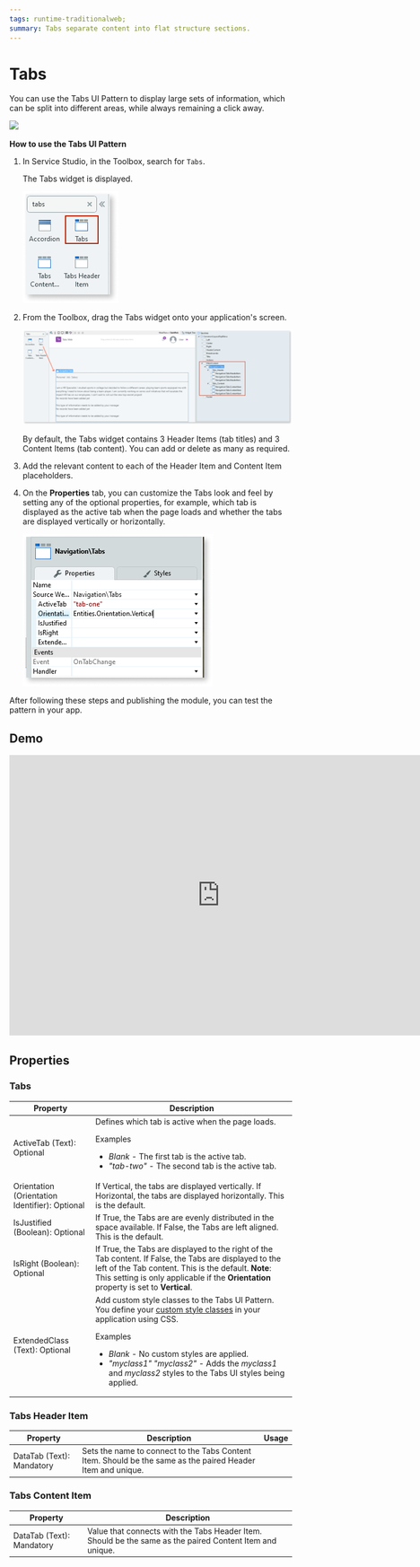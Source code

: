```yaml
---
tags: runtime-traditionalweb; 
summary: Tabs separate content into flat structure sections.
---
```


# Tabs

You can use the Tabs UI Pattern to display large sets of information, which can be split into different areas, while always remaining a click away. 

![](images/tabs-gif1.gif?width=650)


**How to use the Tabs UI Pattern**

1. In Service Studio, in the Toolbox, search for `Tabs`. 

    The Tabs widget is displayed.
    
    ![](images/tabs-image4.png)
    

1. From the Toolbox, drag the Tabs widget onto your application's screen. 

     ![](images/tabs-image-1.png)

     By default, the Tabs widget contains 3 Header Items (tab titles) and 3 Content Items (tab content). You can add or delete as many as required.
  
1. Add the relevant content to each of the Header Item and Content Item placeholders. 

1. On the **Properties** tab, you can customize the Tabs look and feel by setting any of the optional properties, for example, which tab is displayed as the active tab when the page loads and whether the tabs are displayed vertically or horizontally.

    ![](images/tabs-image-5.png)

After following these steps and publishing the module, you can test the pattern in your app.

  
## Demo

<iframe width="750" height="500" src="https://www.youtube.com/embed/97uPVx-Q1lQ" frameborder="0" allow="accelerometer; autoplay; encrypted-media; gyroscope; picture-in-picture" allowfullscreen="allowfullscreen"></iframe>

## Properties

### Tabs

| **Property** |  **Description** | 
|---|---|
| ActiveTab (Text): Optional  |  Defines which tab is active when the page loads. <p>Examples</p><ul><li>_Blank_ - The first tab is the active tab.</li><li>_"tab-two"_ - The second tab is the active tab.| 
| Orientation (Orientation Identifier): Optional  |  If Vertical, the tabs are displayed vertically. If Horizontal, the tabs are displayed horizontally. This is the default.| 
| IsJustified (Boolean): Optional  | If True, the Tabs are are evenly distributed in the space available. If False, the Tabs are left aligned. This is the default.|
| IsRight (Boolean): Optional  | If True, the Tabs are displayed to the right of the Tab content. If False, the Tabs are displayed to the left of the Tab content. This is the default. **Note**: This setting is only applicable if the **Orientation** property is set to **Vertical**. | 
| ExtendedClass (Text): Optional  |  Add custom style classes to the Tabs UI Pattern. You define your [custom style classes](../../../../../../develop/ui/look-feel/css.md) in your application using CSS. <p>Examples<ul><li>_Blank_ - No custom styles are applied. </li><li>_"myclass1" "myclass2"_ - Adds the _myclass1_ and _myclass2_ styles to the Tabs UI styles being applied.</li></li></ul></p>| 

### Tabs Header Item

| **Property** |  **Description** |  **Usage** | 
|---|---|---|
| DataTab (Text): Mandatory  |  Sets the name to connect to the Tabs Content Item. Should be the same as the paired Header Item and unique. |  

### Tabs Content Item

| **Property** |  **Description** |  
|---|---|
| DataTab (Text): Mandatory  |  Value that connects with the Tabs Header Item. Should be the same as the paired Content Item and unique. | 